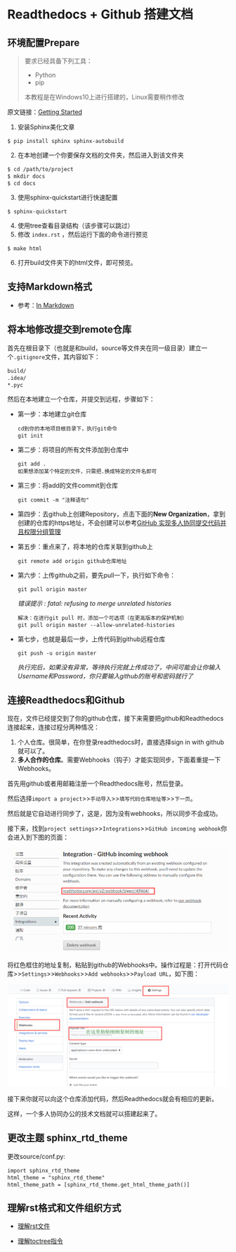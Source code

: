 # Readthedocs + Github 搭建文档

## 环境配置Prepare

> 要求已经具备下列工具：
>
> - Python
> - pip
>
> 本教程是在Windows10上进行搭建的，Linux需要稍作修改

原文链接：[Getting Started](https://docs.readthedocs.io/en/latest/getting_started.html)

1. 安装Sphinx美化文章

```
$ pip install sphinx sphinx-autobuild
```

2. 在本地创建一个你要保存文档的文件夹，然后进入到该文件夹

```
$ cd /path/to/project
$ mkdir docs
$ cd docs
```

3. 使用sphinx-quickstart进行快速配置

```
$ sphinx-quickstart
```

4. 使用tree查看目录结构（该步骤可以跳过）
5. 修改 `index.rst` ，然后运行下面的命令进行预览

```
$ make html
```

6. 打开build文件夹下的html文件，即可预览。

## 支持Markdown格式

- 参考：[In Markdown](https://docs.readthedocs.io/en/latest/getting_started.html#in-markdown)

## 将本地修改提交到remote仓库

首先在根目录下（也就是和build，source等文件夹在同一级目录）建立一个`.gitignore`文件，其内容如下：

```
build/
.idea/
*.pyc
```

然后在本地建立一个仓库，并提交到远程，步骤如下：

- 第一步：本地建立git仓库

  ```
  cd到你的本地项目根目录下，执行git命令
  git init
  ```

- 第二步：将项目的所有文件添加到仓库中

  ```
  git add .
  如果想添加某个特定的文件，只需把.换成特定的文件名即可
  ```

- 第三步：将add的文件commit到仓库

  ```
  git commit -m "注释语句"
  ```

- 第四步：去github上创建Repository，点击下面的**New Organization**，拿到创建的仓库的https地址，不会创建可以参考[GitHub 实现多人协同提交代码并且权限分组管理](https://www.cnblogs.com/zhaoyanjun/p/5882784.html)

- 第五步：重点来了，将本地的仓库关联到github上

  ```
  git remote add origin github仓库地址
  ```

- 第六步：上传github之前，要先pull一下，执行如下命令：

  ```
  git pull origin master
  ```

  _错误提示 : fatal: refusing to merge unrelated histories_

  ```
  解决：在进行git pull 时，添加一个可选项（在更高版本的保护机制）
  git pull origin master --allow-unrelated-histories
  ```

- 第七步，也就是最后一步，上传代码到github远程仓库

  ```
  git push -u origin master
  ```

  _执行完后，如果没有异常，等待执行完就上传成功了，中间可能会让你输入Username和Password，你只要输入github的账号和密码就行了_

## 连接Readthedocs和Github

现在，文件已经提交到了你的github仓库，接下来需要把github和Readthedocs连接起来，连接过程分两种情况：

1. 个人仓库。很简单，在你登录readthedocs时，直接选择sign in with github就可以了。
2. **多人合作的仓库**。需要Webhooks（钩子）才能实现同步，下面着重提一下Webhooks。

首先用github或者用邮箱注册一个Readthedocs账号，然后登录。

然后选择`import a project`>>`手动导入`>>`填写代码仓库地址等`>>`下一页`。

然后就是它自动进行同步了，这是，因为没有webhooks，所以同步不会成功。

接下来，找到`project settings`>>`Integrations`>>`GitHub incoming webhook`你会进入到下图的页面：

![Webhooks](readthedocs/webhooks.png)

将红色框住的地址复制，粘贴到github的Webhooks中。操作过程是：打开代码仓库>>`Settings`>>`Webhooks`>>`Add webhooks`>>`Payload URL`，如下图：

![Github Add Webhooks](readthedocs/webhooks-github.png)

接下来你就可以向这个仓库添加代码，然后Readthedocs就会有相应的更新。

这样，一个多人协同办公的技术文档就可以搭建起来了。

## 更改主题 sphinx_rtd_theme

更改source/conf.py:

```
import sphinx_rtd_theme
html_theme = "sphinx_rtd_theme"
html_theme_path = [sphinx_rtd_theme.get_html_theme_path()]
```

## 理解rst格式和文件组织方式

- [理解rst文件](https://blog.csdn.net/wangxinhe2006/article/details/80272867)

- [理解toctree指令](https://www.jianshu.com/p/ded9e52eaebd)